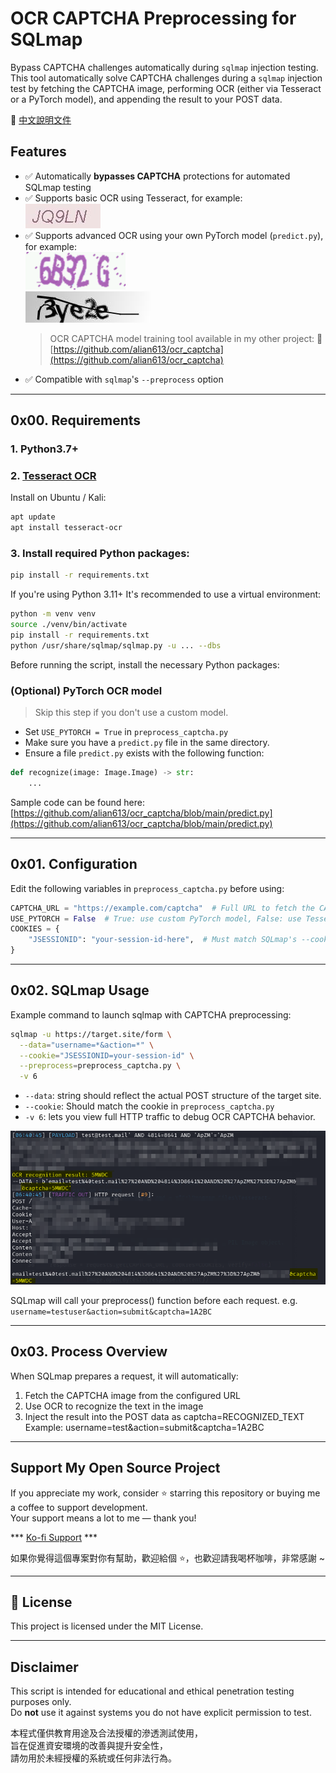 # OCR CAPTCHA Preprocessing for SQLmap

Bypass CAPTCHA challenges automatically during `sqlmap` injection testing.  
This tool automatically solve CAPTCHA challenges during a `sqlmap` injection test by fetching the CAPTCHA image, performing OCR (either via Tesseract or a PyTorch model), and appending the result to your POST data.

📖 [中文說明文件](README_zh.md)

## Features

- ✅ Automatically **bypasses CAPTCHA** protections for automated SQLmap testing
- ✅ Supports basic OCR using Tesseract, for example:  
  ![Tesseract example](docs/tesseract_captcha.png)
- ✅ Supports advanced OCR using your own PyTorch model (`predict.py`), for example:  
  ![PyTorch example1](docs/pytorch_captcha1.png)  
  ![PyTorch example2](docs/pytorch_captcha2.png)
  > OCR CAPTCHA model training tool available in my other project:
  🔗 [https://github.com/alian613/ocr_captcha](https://github.com/alian613/ocr_captcha)
- ✅ Compatible with `sqlmap`'s `--preprocess` option


---


## 0x00. Requirements

### 1. Python3.7+

### 2. [Tesseract OCR](https://github.com/tesseract-ocr/tesseract)
Install on Ubuntu / Kali:
```bash
apt update
apt install tesseract-ocr
```

### 3. Install required Python packages:

```bash
pip install -r requirements.txt
````

If you're using Python 3.11+
It's recommended to use a virtual environment:
```bash
python -m venv venv
source ./venv/bin/activate
pip install -r requirements.txt
python /usr/share/sqlmap/sqlmap.py -u ... --dbs
```

Before running the script, install the necessary Python packages:

### (Optional) PyTorch OCR model
> Skip this step if you don't use a custom model.
- Set `USE_PYTORCH = True` in `preprocess_captcha.py`
- Make sure you have a `predict.py` file in the same directory.
- Ensure a file `predict.py` exists with the following function:
```python
def recognize(image: Image.Image) -> str:
    ...
```
Sample code can be found here:
[https://github.com/alian613/ocr_captcha/blob/main/predict.py](https://github.com/alian613/ocr_captcha/blob/main/predict.py)


---


## 0x01. Configuration

Edit the following variables in `preprocess_captcha.py` before using:

```python
CAPTCHA_URL = "https://example.com/captcha"  # Full URL to fetch the CAPTCHA image 
USE_PYTORCH = False  # True: use custom PyTorch model, False: use Tesseract OCR  
COOKIES = {
    "JSESSIONID": "your-session-id-here",  # Must match SQLmap's --cookie value  
}
```


---


## 0x02. SQLmap Usage

Example command to launch sqlmap with CAPTCHA preprocessing:
```bash
sqlmap -u https://target.site/form \
  --data="username=*&action=*" \
  --cookie="JSESSIONID=your-session-id" \
  --preprocess=preprocess_captcha.py \
  -v 6
```
- `--data`: string should reflect the actual POST structure of the target site.
- `--cookie`: Should match the cookie in `preprocess_captcha.py`
- `-v 6`: lets you view full HTTP traffic to debug OCR CAPTCHA behavior.  

![Example](docs/process.png)

SQLmap will call your preprocess() function before each request. e.g.
`username=testuser&action=submit&captcha=1A2BC`


---


## 0x03. Process Overview
When SQLmap prepares a request, it will automatically:  

1. Fetch the CAPTCHA image from the configured URL
2. Use OCR to recognize the text in the image
3. Inject the result into the POST data as captcha=RECOGNIZED_TEXT  
Example: username=test&action=submit&captcha=1A2BC


---


## Support My Open Source Project

If you appreciate my work, consider ⭐ starring this repository or buying me a coffee to support development.  
Your support means a lot to me — thank you!  

*** [Ko-fi Support](https://ko-fi.com/alian613) ***

如果你覺得這個專案對你有幫助，歡迎給個 ⭐，也歡迎請我喝杯咖啡，非常感謝 ~


---


## 📄 License

This project is licensed under the MIT License.

---

## Disclaimer

This script is intended for educational and ethical penetration testing purposes only.  
Do **not** use it against systems you do not have explicit permission to test.  

本程式僅供教育用途及合法授權的滲透測試使用，  
旨在促進資安環境的改善與提升安全性，  
請勿用於未經授權的系統或任何非法行為。

